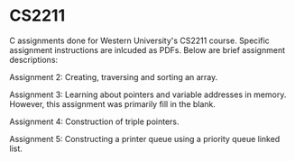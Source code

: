 # CS2211
C assignments done for Western University's CS2211 course. Specific assignment instructions are inlcuded as PDFs. Below are brief assignment descriptions:

Assignment 2:
Creating, traversing and sorting an array.

Assignment 3:
Learning about pointers and variable addresses in memory. However, this assignment was primarily fill in the blank.

Assignment 4:
Construction of triple pointers.

Assignment 5:
Constructing a printer queue using a priority queue linked list.
